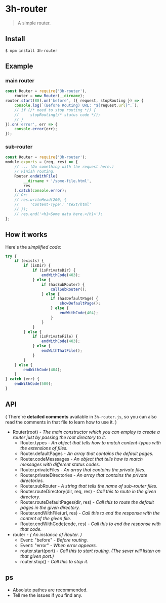 # 3h-router

> A simple router.

## Install

```
$ npm install 3h-router
```

## Example

### main router

```javascript
const Router = require('3h-router'),
    router = new Router(__dirname);
router.start(88).on('before', ({ request, stopRouting }) => {
    console.log(`(Before Routing) URL: "${request.url}".`);
    // if (/* need to stop routing */) {
    //     stopRouting(/* status code */);
    // }
}).on('error', err => {
    console.error(err);
});
```

### sub-router

```javascript
const Router = require('3h-router');
module.exports = (req, res) => {
    // ... (Do something with the request here.)
    // Finish routing.
    Router.endWithFile(
        __dirname + '/some-file.html',
        res
    ).catch(console.error);
    // Or:
    // res.writeHead(200, {
    //     'Content-Type': 'text/html'
    // });
    // res.end('<h1>Some data here.</h1>');
};
```

## How it works

Here's the *simplified code*:

```javascript
try {
    if (exists) {
        if (isDir) {
            if (isPrivateDir) {
                endWithCode(403);
            } else {
                if (hasSubRouter) {
                    callSubRouter();
                } else {
                    if (hasDefaultPage) {
                        showDefaultPage();
                    } else {
                        endWithCode(404);
                    }
                }
            }
        } else {
            if (isPrivateFile) {
                endWithCode(403);
            } else {
                endWithThatFile();
            }
        }
    } else {
        endWithCode(404);
    }
} catch (err) {
    endWithCode(500);
}
```

## API

( There're **detailed comments** available in `3h-router.js`, so you can also read the comments in that file to learn how to use it. )

- Router(root) - *The main constructor which you can employ to create a router just by passing the root directory to it.*
    - Router.types - *An object that tells how to match content-types with the extensions of files.*
    - Router.defaultPages - *An array that contains the default pages.*
    - Router.codeMesssages - *An object that tells how to match messages with different status codes.*
    - Router.privateFiles - *An array that contains the private files.*
    - Router.privateDirectories - *An array that contains the private directories.*
    - Router.subRouter - *A string that tells the name of sub-router files.*
    - Router.routeDirectory(dir, req, res) - *Call this to route in the given directory.*
    - Router.routeDefaultPages(dir, res) - *Call this to route the default pages in the given directory.*
    - Router.endWithFile(url, res) - *Call this to end the response with the content of the given file.*
    - Router.endWithCode(code, res) - *Call this to end the response with that code.*
- router - *( An instance of Router. )*
    - Event: "before" - *Before routing.*
    - Event: "error" - *When error appears.*
    - router.start(port) - *Call this to start routing. (The sever will listen on that given port.)*
    - router.stop() - *Call this to stop it.*

## ps

- Absolute pathes are recommended.
- Tell me the issues if you find any.
